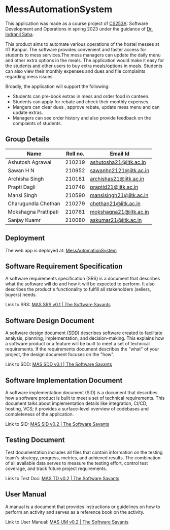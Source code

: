 # MessAutomationSystem

This application was made as a course project of [CS253A](https://www.cse.iitk.ac.in/users/isaha/Courses/sdo23.shtml/): Software Development and Operations in spring 2023 under the guidance of [Dr. Indranil Saha](https://www.cse.iitk.ac.in/users/isaha/).

This product aims to automate various operations of the hostel messes at IIT Kanpur. The software provides convenient and faster access for students to mess services.The mess managers can update the daily menu and other extra options in the meals. The application would make it easy for the students and other users to buy extra meals/options in meals. Students can also view their monthly expenses and dues and file complaints regarding mess issues.

Broadly, the application will support the following:

* Students can pre-book extras in mess and order food in canteen.
* Students can apply for rebate and check their monthly expenses.
* Mangers can clear dues , approve rebate, update mess menu and can update extras.
* Managers can see order history and also provide feedback on the complaints of students.

## Group Details

| Name                | Roll no. | Email Id                |
| ------------------- | -------- | ----------------------- |
| Ashutosh Agrawal    | 210219   | ashutosha21@iitk.ac.in  |
| Sawan H N           | 210952   | sawanhn2121@iitk.ac.in  |
| Archisha Singh      | 210181   | archishas21@iitk.ac.in  |
| Prapti Dagli        | 210748   | praptid21@iitk.ac.in    |
| Mansi Singh         | 210590   | mansisingh21@iitk.ac.in |
| Charugundla Chethan | 210279   | chethan21@iitk.ac.in    |
| Mokshagna Prattipati| 210761   | mokshagna21@iitk.ac.in  |
| Sanjay Kuamr        | 210080   | askumar21@iitk.ac.in    |


## Deployment

The web app is deployed at: [MessAutomationSystem](https://deploying-mas-ashu320.onrender.com/)

## Software Requirement Specification

A software requirements specification (SRS) is a document that describes what the software will do and how it will be expected to perform. It also describes the product's functionality to fulfill all stakeholders (sellers, buyers) needs.

Link to SRS: [MAS SRS v0.1 | The Software Savants](/Documents/SRSv0.1.pdf)

## Software Design Document

A software design document (SDD) describes software created to facilitate analysis, planning, implementation, and decision-making. This explains how a software product or a feature will be built to meet a set of technical requirements. If the requirements document describes the "what" of your project, the design document focuses on the "how".

Link to SDD: [MAS SDD v0.1 | The Software Savants](/Documents/SDDv0.1.pdf)

## Software Implementation Document

A software implementation document (SID) is a document that describes how a software product is built to meet a set of technical requirements. This document talks about implementation details like integration, CI/CD, hosting, VCS; it provides a surface-level overview of codebases and completeness of the application.

Link to SID: [MAS SID v0.2 | The Software Savants](/Documents/ImplementationDocumentv0.1.pdf)

## Testing Document

Test documentation includes all files that contain information on the testing team's strategy, progress, metrics, and achieved results. The combination of all available data serves to measure the testing effort, control test coverage, and track future project requirements.

Link to Test Doc: [MAS TD v0.2 | The Software Savants](/Documents/STDv0.1.pdf)

## User Manual

A manual is a document that provides instructions or guidelines on how to perform an activity and serves as a reference book on the activity.

Link to User Manual: [MAS UM v0.2 | The Software Savants](/Documents/UserManualv0.1.pdf)

